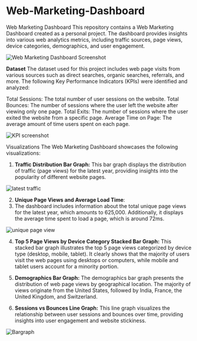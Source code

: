 # Web-Marketing-Dashboard


Web Marketing Dashboard
This repository contains a Web Marketing Dashboard created as a personal project. The dashboard provides insights into various web analytics metrics, including traffic sources, page views, device categories, demographics, and user engagement.

![Web Marketing Dashboard Screenshot](https://github.com/VedantMahendra/Web-Marketing-Dashboard/assets/113490415/c7dcbf22-ce39-40b4-9e03-748eaac5f416)

**Dataset**
The dataset used for this project includes web page visits from various sources such as direct searches, organic searches, referrals, and more. The following Key Performance Indicators (KPIs) were identified and analyzed:

Total Sessions: The total number of user sessions on the website.
Total Bounces: The number of sessions where the user left the website after viewing only one page.
Total Exits: The number of sessions where the user exited the website from a specific page.
Average Time on Page: The average amount of time users spent on each page.

![KPI screenshot](https://github.com/VedantMahendra/Web-Marketing-Dashboard/assets/113490415/bb154251-bc20-4b6d-83b0-38685556e49d)



Visualizations
The Web Marketing Dashboard showcases the following visualizations:

1. **Traffic Distribution Bar Graph:**
This bar graph displays the distribution of traffic (page views) for the latest year, providing insights into the popularity of different website pages.

![latest traffic](https://github.com/VedantMahendra/Web-Marketing-Dashboard/assets/113490415/37b9b77e-6a83-4007-9a47-772c0f6c6229)


2. **Unique Page Views and Average Load Time**:
3. The dashboard includes information about the total unique page views for the latest year, which amounts to 625,000. Additionally, it displays the average time spent to load a page, which is around 72ms.

![unique page view](https://github.com/VedantMahendra/Web-Marketing-Dashboard/assets/113490415/052ed314-d538-41b1-935c-e1f8fd285f6d)



4. **Top 5 Page Views by Device Category Stacked Bar Graph:**
This stacked bar graph illustrates the top 5 page views categorized by device type (desktop, mobile, tablet). It clearly shows that the majority of users visit the web pages using desktops or computers, while mobile and tablet users account for a minority portion.

4. **Demographics Bar Graph:**
The demographics bar graph presents the distribution of web page views by geographical location. The majority of views originate from the United States, followed by India, France, the United Kingdom, and Switzerland.

5. **Sessions vs Bounces Line Graph:**
This line graph visualizes the relationship between user sessions and bounces over time, providing insights into user engagement and website stickiness.

![Bargraph](https://github.com/VedantMahendra/Web-Marketing-Dashboard/assets/113490415/95aa13c8-4146-4794-8469-3228bde98315)
